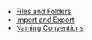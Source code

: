 - [Files and Folders](files-and-folders.md)
- [Import and Export](import-and-export.md)
- [Naming Conventions](naming-conventions.md)
